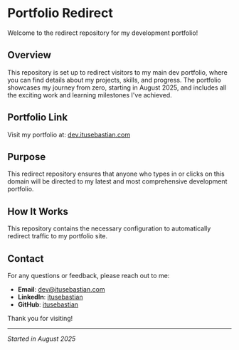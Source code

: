 # Portfolio Redirect

Welcome to the redirect repository for my development portfolio!

## Overview

This repository is set up to redirect visitors to my main dev portfolio, where you can find details about my projects, skills, and progress. The portfolio showcases my journey from zero, starting in August 2025, and includes all the exciting work and learning milestones I've achieved.

## Portfolio Link

Visit my portfolio at: [dev.itusebastian.com](http://dev.itusebastian.com)

## Purpose

This redirect repository ensures that anyone who types in or clicks on this domain will be directed to my latest and most comprehensive development portfolio. 

## How It Works

This repository contains the necessary configuration to automatically redirect traffic to my portfolio site.

## Contact

For any questions or feedback, please reach out to me:

- **Email**: dev@itusebastian.com
- **LinkedIn**: [itusebastian](https://www.linkedin.com/in/itusebastian)
- **GitHub**: [itusebastian](https://github.com/itusebastian)

Thank you for visiting!

---
_Started in August 2025_
